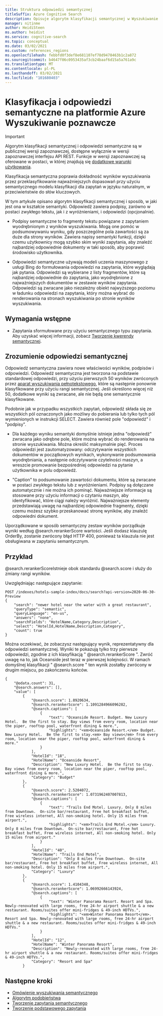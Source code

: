 ```yaml
---
title: Struktura odpowiedzi semantycznej
titleSuffix: Azure Cognitive Search
description: Opisuje algorytm klasyfikacji semantycznej w Wyszukiwanie poznawcze i sposób struktury "odpowiedzi semantycznych" i "podpisy semantyczne" z zestawu wyników.
manager: nitinme
author: HeidiSteen
ms.author: heidist
ms.service: cognitive-search
ms.topic: conceptual
ms.date: 03/02/2021
ms.custom: references_regions
ms.openlocfilehash: febbfd0f3def8e681107ef78d9478463b1c2a872
ms.sourcegitcommit: b4647f06c0953435af3cb24baaf6d15a5a761a9c
ms.translationtype: MT
ms.contentlocale: pl-PL
ms.lasthandoff: 03/02/2021
ms.locfileid: "101680403"
---
```

# <a name="semantic-ranking-and-responses-in-azure-cognitive-search"></a>Klasyfikacja i odpowiedzi semantyczne na platformie Azure Wyszukiwanie poznawcze

> [!IMPORTANT]
> Algorytm klasyfikacji semantycznej i odpowiedzi semantyczne są w publicznej wersji zapoznawczej, dostępne wyłącznie w wersji zapoznawczej interfejsu API REST. Funkcje w wersji zapoznawczej są oferowane w postaci, w której znajdują się [dodatkowe warunki użytkowania](https://azure.microsoft.com/support/legal/preview-supplemental-terms/).

Klasyfikacja semantyczna poprawia dokładność wyników wyszukiwania przez przeklasyfikowanie najważniejszych dopasowań przy użyciu semantycznego modelu klasyfikacji dla zapytań w języku naturalnym, w przeciwieństwie do słów kluczowych.

W tym artykule opisano algorytm klasyfikacji semantycznej i sposób, w jaki jest ona w kształcie semantyki. Odpowiedź zawiera podpisy, zarówno w postaci zwykłego tekstu, jak i z wyróżnieniami, i odpowiedzi (opcjonalnie).

+ Podpisy semantyczne to fragmenty tekstu powiązane z zapytaniem wyodrębnionym z wyników wyszukiwania. Mogą one pomóc w podsumowywaniu wyniku, gdy poszczególne pola zawartości są za duże dla strony wyników. Zawiera napisy semantyki funkcji, dzięki czemu użytkownicy mogą szybko skim wyniki zapytania, aby znaleźć najbardziej odpowiednie dokumenty w taki sposób, aby poprawić środowisko użytkownika.

+ Odpowiedzi semantyczne używają modeli uczenia maszynowego z usługi Bing do formułowania odpowiedzi na zapytania, które wyglądają jak pytania. Odpowiedzi są wybierane z listy fragmentów, które są najbardziej odpowiednie do zapytania, jako wyodrębnione z najważniejszych dokumentów w zestawie wyników zapytania. Odpowiedzi są zwracane jako niezależny obiekt najwyższego poziomu w ładunku odpowiedzi na zapytania, który można wybrać do renderowania na stronach wyszukiwania po stronie wyników wyszukiwania.

## <a name="prerequisites"></a>Wymagania wstępne

+ Zapytania sformułowane przy użyciu semantycznego typu zapytania. Aby uzyskać więcej informacji, zobacz [Tworzenie kwerendy semantycznej](semantic-how-to-query-request.md).

## <a name="understanding-a-semantic-response"></a>Zrozumienie odpowiedzi semantycznej

Odpowiedź semantyczna zawiera nowe właściwości wyników, podpisów i odpowiedzi. Odpowiedź semantyczna jest tworzona na podstawie standardowej odpowiedzi, przy użyciu pierwszych 50 wyników zwróconych przez [aparat wyszukiwania pełnotekstowego](search-lucene-query-architecture.md), które są następnie ponownie klasyfikowane przy użyciu rangi semantycznej. Jeśli określono więcej niż 50, dodatkowe wyniki są zwracane, ale nie będą one semantycznie klasyfikowane.

Podobnie jak w przypadku wszystkich zapytań, odpowiedź składa się ze wszystkich pól oznaczonych jako możliwy do pobierania lub tylko tych pól wymienionych w instrukcji SELECT. Zawiera również pole "odpowiedź" i "podpisy".

+ Dla każdego wyniku semantyki domyślnie istnieje jedna "odpowiedź" zwracana jako odrębne pole, które można wybrać do renderowania na stronie wyszukiwania. Można określić maksymalnie pięć. Proces odpowiedzi jest zautomatyzowany: odczytywanie wszystkich dokumentów w początkowych wynikach, wykonywanie podsumowania wyodrębniania, a następnie odczytywanie czytelności maszyn, a wreszcie promowanie bezpośredniej odpowiedzi na pytanie użytkownika w polu odpowiedź.

+ "Caption" to podsumowanie zawartości dokumentu, które są zwracane w postaci zwykłego tekstu lub z wyróżnieniami. Podpisy są dołączane automatycznie i nie można ich pominąć. Najważniejsze informacje są stosowane przy użyciu informacji o czytaniu maszyn, aby identyfikować, które ciągi należy wyróżnić. Najważniejsze elementy przedstawiają uwagę na najbardziej odpowiednie fragmenty, dzięki czemu możesz szybko przeskanować stronę wyników, aby znaleźć odpowiedni dokument.

Uporządkowane w sposób semantyczny zestaw wyników porządkuje wyniki według @search.rerankerScore wartości. Jeśli dodasz klauzulę OrderBy, zostanie zwrócony błąd HTTP 400, ponieważ ta klauzula nie jest obsługiwana w zapytaniu semantycznym.

## <a name="example"></a>Przykład

@search.rerankerScoreIstnieje obok standardu @search.score i służy do zmiany rangi wyników.

Uwzględniając następujące zapytanie:

```http
POST /indexes/hotels-sample-index/docs/search?api-version=2020-06-30-Preview
{
    "search": "newer hotel near the water with a great restaurant",
    "queryType": "semantic",
    "queryLanguage": "en-us",
    "answers": "none",
    "searchFields": "HotelName,Category,Description",
    "select": "HotelId,HotelName,Description,Category",
    "count": true
}
```

Można oczekiwać, że zobaczysz następujący wynik, reprezentatywny dla odpowiedzi semantycznej. Wyniki te pokazują tylko trzy pierwsze odpowiedzi, zgodnie z ich klasyfikacją " @search.rerankerScore ". Zwróć uwagę na to, jak Oceanside jest teraz w pierwszej kolejności. W ramach domyślnej klasyfikacji " @search.score " ten wynik zostałby zwrócony w drugim miejscu, po zakończeniu końców.

```http
{
    "@odata.count": 31,
    "@search.answers": [],
    "value": [
        {
            "@search.score": 1.8920634,
            "@search.rerankerScore": 1.1091284966096282,
            "@search.captions": [
                {
                    "text": "Oceanside Resort. Budget. New Luxury Hotel.  Be the first to stay. Bay views from every room, location near the piper, rooftop pool, waterfront dining & more.",
                    "highlights": "<em>Oceanside Resort.</em> Budget. New Luxury Hotel.  Be the first to stay.<em> Bay views</em> from every room, location near the piper, rooftop pool, waterfront dining & more."
                }
            ],
            "HotelId": "18",
            "HotelName": "Oceanside Resort",
            "Description": "New Luxury Hotel.  Be the first to stay. Bay views from every room, location near the piper, rooftop pool, waterfront dining & more.",
            "Category": "Budget"
        },
        {
            "@search.score": 2.5204072,
            "@search.rerankerScore": 1.0731962407007813,
            "@search.captions": [
                {
                    "text": "Trails End Motel. Luxury. Only 8 miles from Downtown.  On-site bar/restaurant, Free hot breakfast buffet, Free wireless internet, All non-smoking hotel. Only 15 miles from airport.",
                    "highlights": "<em>Trails End Motel.</em> Luxury. Only 8 miles from Downtown.  On-site bar/restaurant, Free hot breakfast buffet, Free wireless internet, All non-smoking hotel. Only 15 miles from airport."
                }
            ],
            "HotelId": "40",
            "HotelName": "Trails End Motel",
            "Description": "Only 8 miles from Downtown.  On-site bar/restaurant, Free hot breakfast buffet, Free wireless internet, All non-smoking hotel. Only 15 miles from airport.",
            "Category": "Luxury"
        },
        {
            "@search.score": 1.4104348,
            "@search.rerankerScore": 1.06992666143924,
            "@search.captions": [
                {
                    "text": "Winter Panorama Resort. Resort and Spa. Newly-renovated with large rooms, free 24-hr airport shuttle & a new restaurant. Rooms/suites offer mini-fridges & 49-inch HDTVs.",
                    "highlights": "<em>Winter Panorama Resort</em>. Resort and Spa. Newly-renovated with large rooms, free 24-hr airport shuttle & a new restaurant. Rooms/suites offer mini-fridges & 49-inch HDTVs."
                }
            ],
            "HotelId": "12",
            "HotelName": "Winter Panorama Resort",
            "Description": "Newly-renovated with large rooms, free 24-hr airport shuttle & a new restaurant. Rooms/suites offer mini-fridges & 49-inch HDTVs.",
            "Category": "Resort and Spa"
        }
```

## <a name="next-steps"></a>Następne kroki

+ [Omówienie wyszukiwania semantycznego](semantic-search-overview.md)
+ [Algorytm podobieństwa](index-ranking-similarity.md)
+ [Tworzenie zapytania semantycznego](semantic-how-to-query-request.md)
+ [Tworzenie podstawowego zapytania](search-query-create.md)